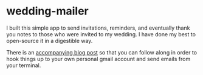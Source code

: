 # wedding-mailer

I built this simple app to send invitations, reminders, and eventually thank you notes to those who were invited to my wedding. I have done my best to open-source it in a digestible way.

There is an [accompanying blog post](https://medium.com/@oftenfrequent/send-automated-personalized-emails-for-free-fc4709663b36?sk=325f10a7078447354ce7ece8fafb1016) so that you can follow along in order to hook things up to your own personal gmail account and send emails from your terminal.